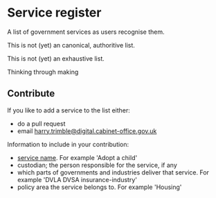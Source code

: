 # Service register

A list of government services as users recognise them. 

This is not (yet) an canonical, authoritive list. 

This is not (yet) an exhaustive list. 

Thinking through making

## Contribute

If you like to add a service to the list either:

- do a pull request
- email harry.trimble@digital.cabinet-office.gov.uk

Information to include in your contribution:

- [service name](https://www.gov.uk/service-manual/design/naming-your-service). For example 'Adopt a child'
- custodian; the person responsible for the service, if any
- which parts of governments and industries deliver that service. For example 'DVLA DVSA insurance-industry'
- policy area the service belongs to. For example 'Housing'
